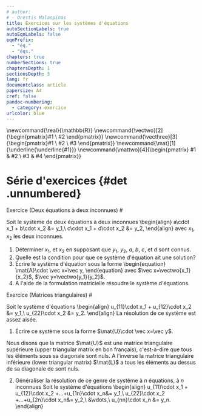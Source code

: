 ```yaml
---
# author:
# - Orestis Malaspinas
title: Exercices sur les systèmes d'équations
autoSectionLabels: true
autoEqnLabels: false
eqnPrefix: 
  - "éq."
  - "éqs."
chapters: true
numberSections: true
chaptersDepth: 1
sectionsDepth: 3
lang: fr
documentclass: article
papersize: A4
cref: false
pandoc-numbering:
  - category: exercice
urlcolor: blue
---
```

\newcommand{\real}{\mathbb{R}}
\newcommand{\vectwo}[2]{\begin{pmatrix}#1 \\ #2 \end{pmatrix}}
\newcommand{\vecthree}[3]{\begin{pmatrix}#1 \\ #2 \\ #3 \end{pmatrix}}
\newcommand{\mat}[1]{\underline{\underline{#1}}}
\newcommand{\mattwo}[4]{\begin{pmatrix}
								#1 & #2 \\
								#3 & #4
						\end{pmatrix}}

Série d'exercices {#det .unnumbered}
=================

Exercice (Deux équations à deux inconnues) #

Soit le système de deux équations à deux inconnues
\begin{align}
a\cdot x_1 + b\cdot x_2 &= y_1,\\
c\cdot x_1 + d\cdot x_2 &= y_2,
\end{align}
avec $x_1$, $x_2$ les deux inconnues.

1. Déterminer $x_1$, et $x_2$ en supposant que $y_1$, $y_2$, $a$, $b$, $c$, et $d$ sont connus.
2. Quelle est la condition pour que ce système d'équation ait une solution?
3. Écrire le système d'équation sous la forme 
\begin{equation}
\mat{A}\cdot \vec x=\vec y,
\end{equation}
avec $\vec x=\vectwo{x_1}{x_2}$, $\vec y=\vectwo{y_1}{y_2}$.
4. A l'aide de la formulation matricielle résoudre le système d'équations.

Exercice (Matrices triangulaires) #

Soit le système d'équations
\begin{align}
u_{11}\cdot x_1 + u_{12}\cdot x_2 &= y_1,\\
u_{22}\cdot x_2 &= y_2.
\end{align}
La résolution de ce système est assez aisée.

1. Écrire ce système sous la forme $\mat{U}\cdot \vec x=\vec y$. 

Nous disons que la matrice $\mat{U}$ est une matrice triangulaire supérieure (upper triangular matrix en bon français), c'est-à-dire
que tous les éléments sous sa diagonale sont nuls. A l'inverse la matrice triangulaire inférieure (lower triangular matrix) $\mat{L}$
a tous les éléments au dessus de sa diagonale de sont nuls.

2. Généraliser la résolution de ce genre de système à $n$ équations, à $n$ inconnues
Soit le système d'équations
\begin{align}
u_{11}\cdot x_1 + u_{12}\cdot x_2 +...+u_{1n}\cdot x_n&= y_1,\\
u_{22}\cdot x_2 +...+u_{2n}\cdot x_n&= y_2,\\
&\vdots,\\
u_{nn}\cdot x_n &= y_n.
\end{align}






